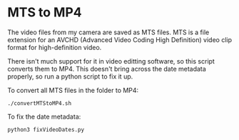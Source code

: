 # MTS to MP4

The video files from my camera are saved as MTS files. MTS is a file extension for an AVCHD (Advanced Video Coding High Definition) video clip format for high-definition video. 

There isn't much support for it in video editting software, so this script converts them to MP4. This doesn't bring across the date metadata properly, so run a python script to fix it up.


To convert all MTS files in the folder to MP4:

```
./convertMTStoMP4.sh
```

To fix the date metadata:

```
python3 fixVideoDates.py
```


